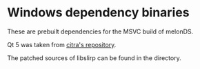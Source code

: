 # Windows dependency binaries
These are prebuilt dependencies for the MSVC build of melonDS.

Qt 5 was taken from [citra's repository](https://github.com/citra-emu/ext-windows-bin/).

The patched sources of libslirp can be found in the directory.

